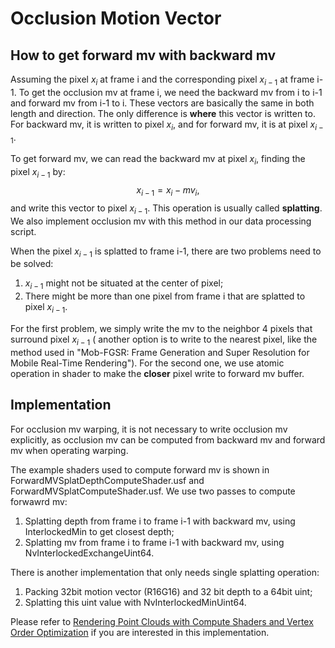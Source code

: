 # Occlusion Motion Vector

## How to get forward mv with backward mv
Assuming the pixel $x_{i}$ at frame i and the corresponding pixel $x_{i-1}$ at frame i-1. To get the occlusion mv at frame i, we need the backward mv from i to i-1 and forward mv from i-1 to i. These vectors are basically the same in both length and direction. The only difference is **where** this vector is written to. For backward mv, it is written to pixel $x_{i}$, and for forward mv, it is at pixel $x_{i-1}$.

To get forward mv, we can read the backward mv at pixel $x_{i}$, finding the pixel $x_{i-1}$ by: $$x_{i-1} = x_{i} - {mv}_{i}, $$ and write this vector to pixel $x_{i-1}$. This operation is usually called **splatting**. We also implement occlusion mv with this method in our data processing script. 

When the pixel $x_{i-1}$ is splatted to frame i-1, there are two problems need to be solved:
1. $x_{i-1}$ might not be situated at the center of pixel; 
2. There might be more than one pixel from frame i that are splatted to pixel $x_{i-1}$.  

For the first problem, we simply write the mv to the neighbor 4 pixels that surround pixel $x_{i-1}$ ( another option is to write to the nearest pixel, like the method used in "Mob-FGSR: Frame Generation and Super Resolution for Mobile
Real-Time Rendering"). For the second one, we use atomic operation in shader to make the **closer** pixel write to forward mv buffer.

## Implementation
For occlusion mv warping, it is not necessary to write occlusion mv explicitly, as occlusion mv can be computed from backward mv and forward mv when operating warping. 

The example shaders used to compute forward mv is shown in ForwardMVSplatDepthComputeShader.usf and ForwardMVSplatComputeShader.usf. 
We use two passes to compute forwawrd mv:
1. Splatting depth from frame i to frame i-1 with backward mv, using InterlockedMin to get closest depth;
2. Splatting mv from frame i to frame i-1 with backward mv, using NvInterlockedExchangeUint64.

There is another implementation that only needs single splatting operation:
1. Packing 32bit motion vector (R16G16) and 32 bit depth to a 64bit uint;
2. Splatting this uint value with NvInterlockedMinUint64.

Please refer to [Rendering Point Clouds with Compute Shaders and
Vertex Order Optimization](https://arxiv.org/abs/2104.07526) if you are interested in this implementation.

